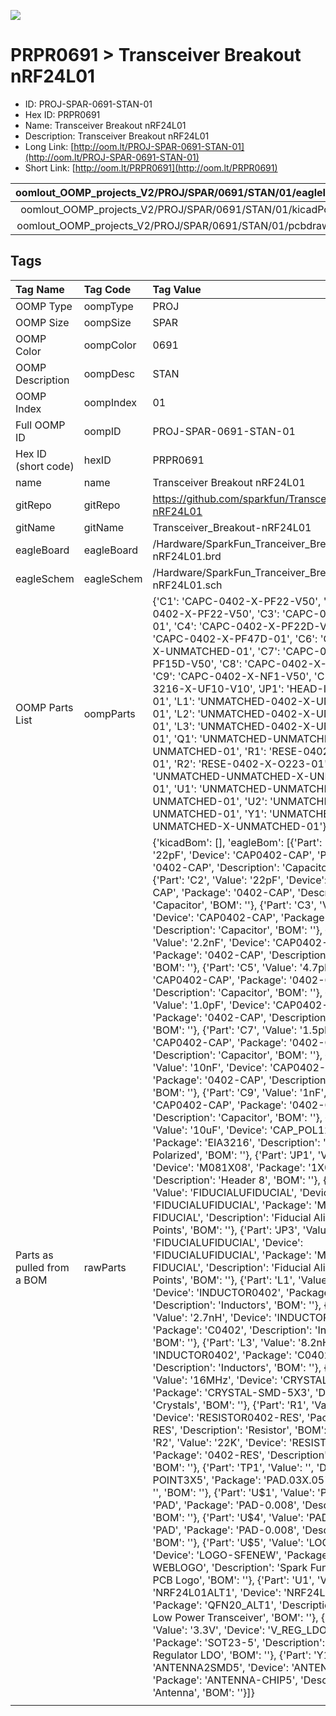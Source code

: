 


  
![][im]
# PRPR0691 > Transceiver Breakout nRF24L01

- ID: PROJ-SPAR-0691-STAN-01
- Hex ID: PRPR0691
- Name: Transceiver Breakout nRF24L01
- Description: Transceiver Breakout nRF24L01
- Long Link: [http://oom.lt/PROJ-SPAR-0691-STAN-01](http://oom.lt/PROJ-SPAR-0691-STAN-01)
- Short Link: [http://oom.lt/PRPR0691](http://oom.lt/PRPR0691)
  

|oomlout_OOMP_projects_V2/PROJ/SPAR/0691/STAN/01/eagleImage.png|oomlout_OOMP_projects_V2/PROJ/SPAR/0691/STAN/01/eagleSchemImage.png|oomlout_OOMP_projects_V2/PROJ/SPAR/0691/STAN/01/kicadPcb3dFront.png|oomlout_OOMP_projects_V2/PROJ/SPAR/0691/STAN/01/kicadPcb3dBack.png|
| :---: | :---: | :---: | :---: |
|oomlout_OOMP_projects_V2/PROJ/SPAR/0691/STAN/01/kicadPcb3d.png|oomlout_OOMP_projects_V2/PROJ/SPAR/0691/STAN/01/bomBack.png|oomlout_OOMP_projects_V2/PROJ/SPAR/0691/STAN/01/bomFront.png|oomlout_OOMP_projects_V2/PROJ/SPAR/0691/STAN/01/pcbdraw.svg|
|oomlout_OOMP_projects_V2/PROJ/SPAR/0691/STAN/01/pcbdrawBack.svg||||

## Tags
  

|Tag Name|Tag Code|Tag Value|
| :--- | :--- | :--- |
|OOMP Type|oompType|PROJ|
|OOMP Size|oompSize|SPAR|
|OOMP Color|oompColor|0691|
|OOMP Description|oompDesc|STAN|
|OOMP Index|oompIndex|01|
|Full OOMP ID|oompID|PROJ-SPAR-0691-STAN-01|
|Hex ID (short code)|hexID|PRPR0691|
|name|name|Transceiver Breakout nRF24L01|
|gitRepo|gitRepo|https://github.com/sparkfun/Transceiver_Breakout-nRF24L01|
|gitName|gitName|Transceiver_Breakout-nRF24L01|
|eagleBoard|eagleBoard|/Hardware/SparkFun_Tranceiver_Breakout-nRF24L01.brd|
|eagleSchem|eagleSchem|/Hardware/SparkFun_Tranceiver_Breakout-nRF24L01.sch|
|OOMP Parts List|oompParts|{'C1': 'CAPC-0402-X-PF22-V50', 'C2': 'CAPC-0402-X-PF22-V50', 'C3': 'CAPC-0402-X-NF33-01', 'C4': 'CAPC-0402-X-PF22D-V50', 'C5': 'CAPC-0402-X-PF47D-01', 'C6': 'CAPC-0402-X-UNMATCHED-01', 'C7': 'CAPC-0402-X-PF15D-V50', 'C8': 'CAPC-0402-X-NF10-V50', 'C9': 'CAPC-0402-X-NF1-V50', 'C10': 'CAPT-3216-X-UF10-V10', 'JP1': 'HEAD-I01-X-PI08-01', 'L1': 'UNMATCHED-0402-X-UNMATCHED-01', 'L2': 'UNMATCHED-0402-X-UNMATCHED-01', 'L3': 'UNMATCHED-0402-X-UNMATCHED-01', 'Q1': 'UNMATCHED-UNMATCHED-X-UNMATCHED-01', 'R1': 'RESE-0402-X-O105-01', 'R2': 'RESE-0402-X-O223-01', 'TP1': 'UNMATCHED-UNMATCHED-X-UNMATCHED-01', 'U1': 'UNMATCHED-UNMATCHED-X-UNMATCHED-01', 'U2': 'UNMATCHED-SO235-X-UNMATCHED-01', 'Y1': 'UNMATCHED-UNMATCHED-X-UNMATCHED-01'}|
|Parts as pulled from a BOM|rawParts|{'kicadBom': [], 'eagleBom': [{'Part': 'C1', 'Value': '22pF', 'Device': 'CAP0402-CAP', 'Package': '0402-CAP', 'Description': 'Capacitor', 'BOM': ''}, {'Part': 'C2', 'Value': '22pF', 'Device': 'CAP0402-CAP', 'Package': '0402-CAP', 'Description': 'Capacitor', 'BOM': ''}, {'Part': 'C3', 'Value': '33nF', 'Device': 'CAP0402-CAP', 'Package': '0402-CAP', 'Description': 'Capacitor', 'BOM': ''}, {'Part': 'C4', 'Value': '2.2nF', 'Device': 'CAP0402-CAP', 'Package': '0402-CAP', 'Description': 'Capacitor', 'BOM': ''}, {'Part': 'C5', 'Value': '4.7pF', 'Device': 'CAP0402-CAP', 'Package': '0402-CAP', 'Description': 'Capacitor', 'BOM': ''}, {'Part': 'C6', 'Value': '1.0pF', 'Device': 'CAP0402-CAP', 'Package': '0402-CAP', 'Description': 'Capacitor', 'BOM': ''}, {'Part': 'C7', 'Value': '1.5pF', 'Device': 'CAP0402-CAP', 'Package': '0402-CAP', 'Description': 'Capacitor', 'BOM': ''}, {'Part': 'C8', 'Value': '10nF', 'Device': 'CAP0402-CAP', 'Package': '0402-CAP', 'Description': 'Capacitor', 'BOM': ''}, {'Part': 'C9', 'Value': '1nF', 'Device': 'CAP0402-CAP', 'Package': '0402-CAP', 'Description': 'Capacitor', 'BOM': ''}, {'Part': 'C10', 'Value': '10uF', 'Device': 'CAP_POL1206', 'Package': 'EIA3216', 'Description': 'Capacitor Polarized', 'BOM': ''}, {'Part': 'JP1', 'Value': '', 'Device': 'M081X08', 'Package': '1X08', 'Description': 'Header 8', 'BOM': ''}, {'Part': 'JP2', 'Value': 'FIDUCIALUFIDUCIAL', 'Device': 'FIDUCIALUFIDUCIAL', 'Package': 'MICRO-FIDUCIAL', 'Description': 'Fiducial Alignment Points', 'BOM': ''}, {'Part': 'JP3', 'Value': 'FIDUCIALUFIDUCIAL', 'Device': 'FIDUCIALUFIDUCIAL', 'Package': 'MICRO-FIDUCIAL', 'Description': 'Fiducial Alignment Points', 'BOM': ''}, {'Part': 'L1', 'Value': '3.9nH', 'Device': 'INDUCTOR0402', 'Package': 'C0402', 'Description': 'Inductors', 'BOM': ''}, {'Part': 'L2', 'Value': '2.7nH', 'Device': 'INDUCTOR0402', 'Package': 'C0402', 'Description': 'Inductors', 'BOM': ''}, {'Part': 'L3', 'Value': '8.2nH', 'Device': 'INDUCTOR0402', 'Package': 'C0402', 'Description': 'Inductors', 'BOM': ''}, {'Part': 'Q1', 'Value': '16MHz', 'Device': 'CRYSTAL5X3', 'Package': 'CRYSTAL-SMD-5X3', 'Description': 'Crystals', 'BOM': ''}, {'Part': 'R1', 'Value': '1M', 'Device': 'RESISTOR0402-RES', 'Package': '0402-RES', 'Description': 'Resistor', 'BOM': ''}, {'Part': 'R2', 'Value': '22K', 'Device': 'RESISTOR0402-RES', 'Package': '0402-RES', 'Description': 'Resistor', 'BOM': ''}, {'Part': 'TP1', 'Value': '', 'Device': 'TEST-POINT3X5', 'Package': 'PAD.03X.05', 'Description': '', 'BOM': ''}, {'Part': 'U$1', 'Value': 'PAD', 'Device': 'PAD', 'Package': 'PAD-0.008', 'Description': '', 'BOM': ''}, {'Part': 'U$4', 'Value': 'PAD', 'Device': 'PAD', 'Package': 'PAD-0.008', 'Description': '', 'BOM': ''}, {'Part': 'U$5', 'Value': 'LOGO-SFENEW', 'Device': 'LOGO-SFENEW', 'Package': 'SFE-NEW-WEBLOGO', 'Description': 'Spark Fun Electronics PCB Logo', 'BOM': ''}, {'Part': 'U1', 'Value': 'NRF24L01ALT1', 'Device': 'NRF24L01ALT1', 'Package': 'QFN20_ALT1', 'Description': '2.4GHz Low Power Transceiver', 'BOM': ''}, {'Part': 'U2', 'Value': '3.3V', 'Device': 'V_REG_LDOSMD', 'Package': 'SOT23-5', 'Description': 'Voltage Regulator LDO', 'BOM': ''}, {'Part': 'Y1', 'Value': 'ANTENNA2SMD5', 'Device': 'ANTENNA2SMD5', 'Package': 'ANTENNA-CHIP5', 'Description': 'Antenna', 'BOM': ''}]}|
||||



[im]: PROJ/SPAR/0691/STAN/01/kicadPcb3d_450.png
